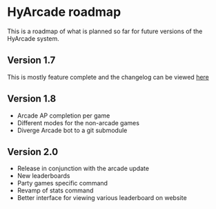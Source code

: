 # HyArcade roadmap
This is a roadmap of what is planned so far for future versions of the HyArcade system.

## Version 1.7
This is mostly feature complete and the changelog can be viewed [here](./changelogs/v1.7)

## Version 1.8
* Arcade AP completion per game
* Different modes for the non-arcade games
* Diverge Arcade bot to a git submodule

## Version 2.0
* Release in conjunction with the arcade update
* New leaderboards
* Party games specific command
* Revamp of stats command
* Better interface for viewing various leaderboard on website
